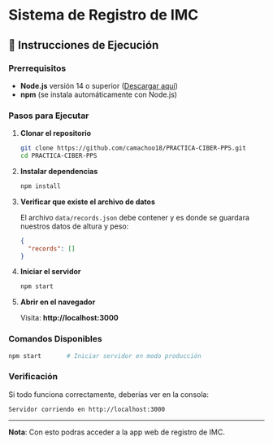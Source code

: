 # Sistema de Registro de IMC

## 🚀 Instrucciones de Ejecución

### Prerrequisitos

- **Node.js** versión 14 o superior ([Descargar aquí](https://nodejs.org/))
- **npm** (se instala automáticamente con Node.js)

### Pasos para Ejecutar

1. **Clonar el repositorio**
   ```bash
   git clone https://github.com/camachoo18/PRACTICA-CIBER-PPS.git
   cd PRACTICA-CIBER-PPS
   ```

2. **Instalar dependencias**
   ```bash
   npm install
   ```

3. **Verificar que existe el archivo de datos**
   
   El archivo `data/records.json` debe contener y es donde se guardara nuestros datos de altura y peso:
   ```json
   {
     "records": []
   }
   ```

4. **Iniciar el servidor**
   ```bash
   npm start
   ```

5. **Abrir en el navegador**
   
   Visita: **http://localhost:3000**

### Comandos Disponibles

```bash
npm start       # Iniciar servidor en modo producción
```

### Verificación

Si todo funciona correctamente, deberías ver en la consola:
```
Servidor corriendo en http://localhost:3000
```

---

**Nota**: Con esto podras acceder a la app web de registro de IMC.
